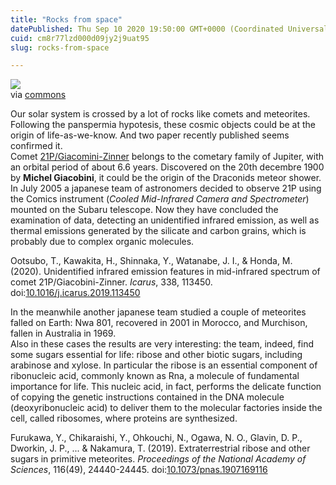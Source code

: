 ```yaml
---
title: "Rocks from space"
datePublished: Thu Sep 10 2020 19:50:00 GMT+0000 (Coordinated Universal Time)
cuid: cm8r77lzd000d09jy2j9uat95
slug: rocks-from-space

---
```



![](https://cdn.hashnode.com/res/hashnode/image/upload/v1743070566585/af420af8-3113-49cb-a959-1d10504849af.jpeg)  
via [commons](https://commons.wikimedia.org/wiki/File:Comet_21P_Giacobini-Zinner_September_2018.jpg)

Our solar system is crossed by a lot of rocks like comets and meteorites. Following the panspermia hypotesis, these cosmic objects could be at the origin of life-as-we-know. And two paper recently published seems confirmed it.  
Comet [21P/Giacomini-Zinner](https://en.wikipedia.org/wiki/21P/Giacobini%E2%80%93Zinner) belongs to the cometary family of Jupiter, with an orbital period of about 6.6 years. Discovered on the 20th decembre 1900 by **Michel Giacobini**, it could be the origin of the Draconids meteor shower. In July 2005 a japanese team of astronomers decided to observe 21P using the Comics instrument (_Cooled Mid-Infrared Camera and Spectrometer_) mounted on the Subaru telescope. Now they have concluded the examination of data, detecting an unidentified infrared emission, as well as thermal emissions generated by the silicate and carbon grains, which is probably due to complex organic molecules.

Ootsubo, T., Kawakita, H., Shinnaka, Y., Watanabe, J. I., & Honda, M. (2020). Unidentified infrared emission features in mid-infrared spectrum of comet 21P/Giacobini-Zinner. _Icarus_, 338, 113450. doi:[10.1016/j.icarus.2019.113450](https://doi.org/10.1016/j.icarus.2019.113450)

In the meanwhile another japanese team studied a couple of meteorites falled on Earth: Nwa 801, recovered in 2001 in Morocco, and Murchison, fallen in Australia in 1969.  
Also in these cases the results are very interesting: the team, indeed, find some sugars essential for life: ribose and other biotic sugars, including arabinose and xylose. In particular the ribose is an essential component of ribonucleic acid, commonly known as Rna, a molecule of fundamental importance for life. This nucleic acid, in fact, performs the delicate function of copying the genetic instructions contained in the DNA molecule (deoxyribonucleic acid) to deliver them to the molecular factories inside the cell, called ribosomes, where proteins are synthesized.

Furukawa, Y., Chikaraishi, Y., Ohkouchi, N., Ogawa, N. O., Glavin, D. P., Dworkin, J. P., ... & Nakamura, T. (2019). Extraterrestrial ribose and other sugars in primitive meteorites. _Proceedings of the National Academy of Sciences_, 116(49), 24440-24445. doi:[10.1073/pnas.1907169116](https://doi.org/10.1073/pnas.1907169116)